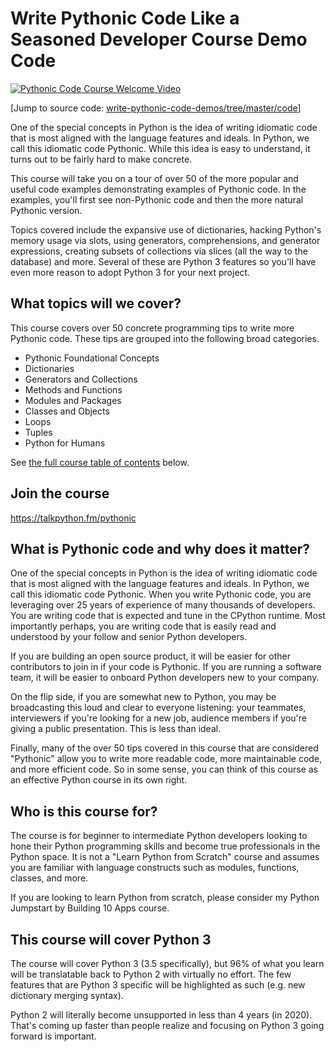 # Write Pythonic Code Like a Seasoned Developer Course Demo Code

[![Pythonic Code Course Welcome Video](https://raw.githubusercontent.com/mikeckennedy/write-pythonic-code-demos/master/readme_resources/pythonic-course-welcome-video.png)](https://vimeo.com/171562581)

[Jump to source code: [write-pythonic-code-demos/tree/master/code](https://github.com/mikeckennedy/write-pythonic-code-demos/tree/master/code)]

One of the special concepts in Python is the idea of writing idiomatic code that is most aligned with the language features and ideals. In Python, we call this idiomatic code Pythonic. While this idea is easy to understand, it turns out to be fairly hard to make concrete.

This course will take you on a tour of over 50 of the more popular and useful code examples demonstrating examples of Pythonic code. In the examples, you'll first see non-Pythonic code and then the more natural Pythonic version.

Topics covered include the expansive use of dictionaries, hacking Python's memory usage via slots, using generators, comprehensions, and generator expressions, creating subsets of collections via slices (all the way to the database) and more. Several of these are Python 3 features so you'll have even more reason to adopt Python 3 for your next project.

## What topics will we cover?

This course covers over 50 concrete programming tips to write more Pythonic code. These tips are grouped into the following broad categories.

* Pythonic Foundational Concepts
* Dictionaries
* Generators and Collections
* Methods and Functions
* Modules and Packages
* Classes and Objects
* Loops
* Tuples
* Python for Humans

See [the full course table of contents](https://training.talkpython.fm/courses/explore_pythonic_code/write-pythonic-code-like-a-seasoned-developer#full-course-outline) below.

## Join the course

https://talkpython.fm/pythonic


## What is Pythonic code and why does it matter?

One of the special concepts in Python is the idea of writing idiomatic code that is most aligned with the language features and ideals. In Python, we call this idiomatic code Pythonic. When you write Pythonic code, you are leveraging over 25 years of experience of many thousands of developers. You are writing code that is expected and tune in the CPython runtime. Most importantly perhaps, you are writing code that is easily read and understood by your follow and senior Python developers.

If you are building an open source product, it will be easier for other contributors to join in if your code is Pythonic. If you are running a software team, it will be easier to onboard Python developers new to your company.

On the flip side, if you are somewhat new to Python, you may be broadcasting this loud and clear to everyone listening: your teammates, interviewers if you're looking for a new job, audience members if you're giving a public presentation. This is less than ideal.

Finally, many of the over 50 tips covered in this course that are considered "Pythonic" allow you to write more readable code, more maintainable code, and more efficient code. So in some sense, you can think of this course as an effective Python course in its own right.

## Who is this course for?

The course is for beginner to intermediate Python developers looking to hone their Python programming skills and become true professionals in the Python space. It is not a "Learn Python from Scratch" course and assumes you are familiar with language constructs such as modules, functions, classes, and more.

If you are looking to learn Python from scratch, please consider my Python Jumpstart by Building 10 Apps course.

## This course will cover Python 3

The course will cover Python 3 (3.5 specifically), but 96% of what you learn will be translatable back to Python 2 with virtually no effort. The few features that are Python 3 specific will be highlighted as such (e.g. new dictionary merging syntax).

Python 2 will literally become unsupported in less than 4 years (in 2020). That's coming up faster than people realize and focusing on Python 3 going forward is important.
